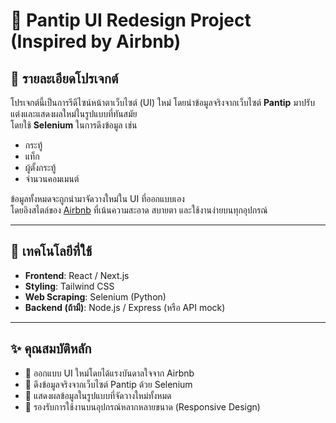 # 🏡 Pantip UI Redesign Project (Inspired by Airbnb)

## 📌 รายละเอียดโปรเจกต์

โปรเจกต์นี้เป็นการรีดีไซน์หน้าตาเว็บไซต์ (UI) ใหม่ โดยนำข้อมูลจริงจากเว็บไซต์ **Pantip** มาปรับแต่งและแสดงผลใหม่ในรูปแบบที่ทันสมัย  
โดยใช้ **Selenium** ในการดึงข้อมูล เช่น  
- กระทู้  
- แท็ก  
- ผู้ตั้งกระทู้  
- จำนวนคอมเมนต์  

ข้อมูลทั้งหมดจะถูกนำมาจัดวางใหม่ใน UI ที่ออกแบบเอง  
โดยอิงสไตล์ของ [Airbnb](https://airbnb.com) ที่เน้นความสะอาด สบายตา และใช้งานง่ายบนทุกอุปกรณ์

---

## 🔧 เทคโนโลยีที่ใช้

- **Frontend**: React / Next.js  
- **Styling**: Tailwind CSS  
- **Web Scraping**: Selenium (Python)  
- **Backend (ถ้ามี)**: Node.js / Express (หรือ API mock)

---

## ✨ คุณสมบัติหลัก

- 🎨 ออกแบบ UI ใหม่โดยได้แรงบันดาลใจจาก Airbnb  
- 🔎 ดึงข้อมูลจริงจากเว็บไซต์ Pantip ด้วย Selenium  
- 🧩 แสดงผลข้อมูลในรูปแบบที่จัดวางใหม่ทั้งหมด  
- 📱 รองรับการใช้งานบนอุปกรณ์หลากหลายขนาด (Responsive Design)
